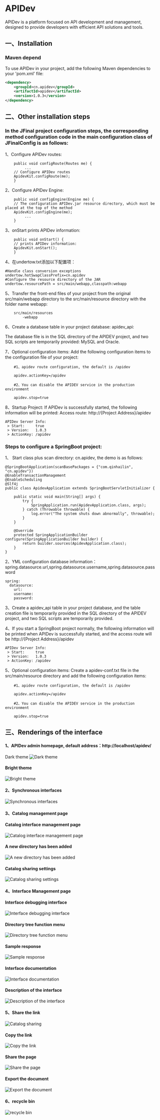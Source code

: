 # APIDev  

APIDev is a platform focused on API development and management, designed to provide developers with efficient API solutions and tools.  

## 一、Installation  

### Maven depend

To use APIDev in your project, add the following Maven dependencies to your 'pom.xml' file:  

```xml  
<dependency>  
    <groupId>cn.apidev</groupId>  
    <artifactId>apidev</artifactId>  
    <version>1.0.3</version>  
</dependency>
```
## 二、Other installation steps
### In the JFinal project configuration steps, the corresponding method configuration code in the main configuration class of JFinalConfig is as follows:
1、Configure APIDev routes:
```
    public void configRoute(Routes me) {
         ...
	// Configure APIDev routes
	ApidevKit.configRoute(me);
    }
```
2、Configure APIDev Engine:
```
    public void configEngine(Engine me) {
	// The configuration APIDev.jar resource directory, which must be placed at the top of the method
	ApidevKit.configEngine(me);
         ...
    }
```
3、onStart prints APIDev information:
```
    public void onStart() {
	// prints APIDev information:
	ApidevKit.onStart();
    }
```
4、在undertow.txt添加以下配置项：
```
#Handle class conversion exceptions
undertow.hotSwapClassPrefix=cn.apidev
#Configure the resource directory of the JAR
undertow.resourcePath = src/main/webapp,classpath:webapp
```
5、Transfer the front-end files of your project from the original src/main/webapp directory to the src/main/resource directory with the folder name webapp:
```
    src/main/resources
	    -webapp
```
6、Create a database table in your project database: apidev_api:

The database file is in the SQL directory of the APIDEV project, and two SQL scripts are temporarily provided: MySQL and Oracle.

7、Optional configuration items: Add the following configuration items to the configuration file of your project:
```
    #1、apidev route configuration, the default is /apidev
     
    apidev.actionKey=/apidev
     
    #2、You can disable the APIDEV service in the production environment
    
    apidev.stop=true
```
8、Startup Project:
If APIDev is successfully started, the following information will be printed: Access route: http://{Project Address}/apidev
```
APIDev Server Info:
 > Start:     true
 > Version:   1.0.3
 > ActionKey: /apidev
```
###  Steps to configure a SpringBoot project:
1、 Start class plus scan directory: cn.apidev, the demo is as follows:
```
@SpringBootApplication(scanBasePackages = {"com.qinhailin", "cn.apidev"})
@EnableTransactionManagement
@EnableScheduling
@Slf4j
public class ApidevApplication extends SpringBootServletInitializer {

    public static void main(String[] args) {
        try {
            SpringApplication.run(ApidevApplication.class, args);
        } catch (Throwable throwable) {
            log.error("The system shuts down abnormally", throwable);
        }
    }

    @Override
    protected SpringApplicationBuilder configure(SpringApplicationBuilder builder) {
        return builder.sources(ApidevApplication.class);
    }
}
```
2、YML configuration database information：spring.datasource.url,spring.datasource.username,spring.datasource.password
```
spring:
  datasource:
    url: 
    username: 
    password: 
```
3、Create a apidev_api table in your project database, and the table creation file is temporarily provided in the SQL directory of the APIDEV project, and two SQL scripts are temporarily provided.

4、If you start a SpringBoot project normally, the following information will be printed when APIDev is successfully started, and the access route will be http://{Project Address}/apidev
```
APIDev Server Info:
 > Start:     true
 > Version:   1.0.3
 > ActionKey: /apidev
```
5、Optional configuration items: Create a apidev-conf.txt file in the src/main/resource directory and add the following configuration items:
```
    #1、apidev route configuration, the default is /apidev
     
    apidev.actionKey=/apidev
     
    #2、You can disable the APIDEV service in the production environment
    
    apidev.stop=true
```



## 三、Renderings of the interface
#### 1、APIDev admin homepage, default address：http://localhost/apidev/
Dark theme
![Dark theme](img/apidev_black.png)

#### Bright theme
![Bright theme](img/apidev_index.png)

#### 2、Synchronous interfaces
![Synchronous interfaces](img/apidev_sync.png)

#### 3、Catalog management page
#### Catalog interface management page
![Catalog interface management page](img/apidev_menu.png)

#### A new directory has been added
![A new directory has been added](img/apidev_menu_add.png)

#### Catalog sharing settings
![Catalog sharing settings](img/apidev_share_set.png)

#### 4、Interface Management page
#### Interface debugging interface
![Interface debugging interface](img/apidev_api.png)

#### Directory tree function menu
![Directory tree function menu](img/apidev_tree.png)

#### Sample response
![Sample response](img/apidev_api_demo.png)

#### Interface documentation
![Interface documentation](img/apidev_api_doc.png)

#### Description of the interface
![Description of the interface](img/apidev_api_info.png)

#### 5、Share the link
![Catalog sharing](img/apidev_share_set.png)

#### Copy the link
![Copy the link](img/apidev_share_link_copy.png)

#### Share the page
![Share the page](img/apidev_share.png)

#### Export the document
![Export the document](img/apidev_download.png)

#### 6、recycle bin
![recycle bin](img/apidev_delete.png)
